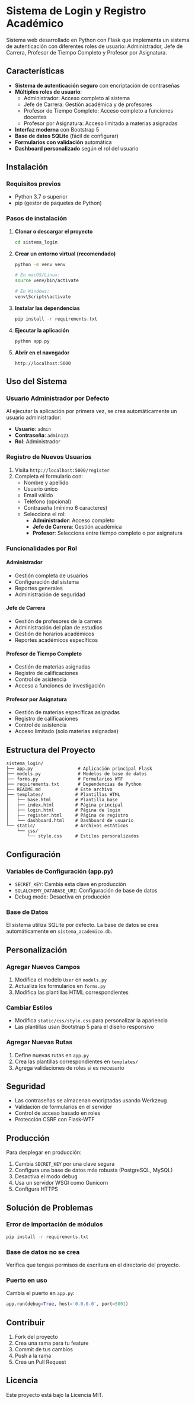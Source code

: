 # Sistema de Login y Registro Académico

Sistema web desarrollado en Python con Flask que implementa un sistema de autenticación con diferentes roles de usuario: Administrador, Jefe de Carrera, Profesor de Tiempo Completo y Profesor por Asignatura.

## Características

- **Sistema de autenticación seguro** con encriptación de contraseñas
- **Múltiples roles de usuario**:
  - Administrador: Acceso completo al sistema
  - Jefe de Carrera: Gestión académica y de profesores
  - Profesor de Tiempo Completo: Acceso completo a funciones docentes
  - Profesor por Asignatura: Acceso limitado a materias asignadas
- **Interfaz moderna** con Bootstrap 5
- **Base de datos SQLite** (fácil de configurar)
- **Formularios con validación** automática
- **Dashboard personalizado** según el rol del usuario

## Instalación

### Requisitos previos
- Python 3.7 o superior
- pip (gestor de paquetes de Python)

### Pasos de instalación

1. **Clonar o descargar el proyecto**
   ```bash
   cd sistema_login
   ```

2. **Crear un entorno virtual (recomendado)**
   ```bash
   python -m venv venv
   
   # En macOS/Linux:
   source venv/bin/activate
   
   # En Windows:
   venv\Scripts\activate
   ```

3. **Instalar las dependencias**
   ```bash
   pip install -r requirements.txt
   ```

4. **Ejecutar la aplicación**
   ```bash
   python app.py
   ```

5. **Abrir en el navegador**
   ```
   http://localhost:5000
   ```

## Uso del Sistema

### Usuario Administrador por Defecto
Al ejecutar la aplicación por primera vez, se crea automáticamente un usuario administrador:
- **Usuario**: `admin`
- **Contraseña**: `admin123`
- **Rol**: Administrador

### Registro de Nuevos Usuarios

1. Visita `http://localhost:5000/register`
2. Completa el formulario con:
   - Nombre y apellido
   - Usuario único
   - Email válido
   - Teléfono (opcional)
   - Contraseña (mínimo 6 caracteres)
   - Selecciona el rol:
     - **Administrador**: Acceso completo
     - **Jefe de Carrera**: Gestión académica
     - **Profesor**: Selecciona entre tiempo completo o por asignatura

### Funcionalidades por Rol

#### Administrador
- Gestión completa de usuarios
- Configuración del sistema
- Reportes generales
- Administración de seguridad

#### Jefe de Carrera
- Gestión de profesores de la carrera
- Administración del plan de estudios
- Gestión de horarios académicos
- Reportes académicos específicos

#### Profesor de Tiempo Completo
- Gestión de materias asignadas
- Registro de calificaciones
- Control de asistencia
- Acceso a funciones de investigación

#### Profesor por Asignatura
- Gestión de materias específicas asignadas
- Registro de calificaciones
- Control de asistencia
- Acceso limitado (solo materias asignadas)

## Estructura del Proyecto

```
sistema_login/
├── app.py                 # Aplicación principal Flask
├── models.py              # Modelos de base de datos
├── forms.py               # Formularios WTF
├── requirements.txt       # Dependencias de Python
├── README.md             # Este archivo
├── templates/            # Plantillas HTML
│   ├── base.html         # Plantilla base
│   ├── index.html        # Página principal
│   ├── login.html        # Página de login
│   ├── register.html     # Página de registro
│   └── dashboard.html    # Dashboard de usuario
└── static/               # Archivos estáticos
    └── css/
        └── style.css     # Estilos personalizados
```

## Configuración

### Variables de Configuración (app.py)
- `SECRET_KEY`: Cambia esta clave en producción
- `SQLALCHEMY_DATABASE_URI`: Configuración de base de datos
- Debug mode: Desactiva en producción

### Base de Datos
El sistema utiliza SQLite por defecto. La base de datos se crea automáticamente en `sistema_academico.db`.

## Personalización

### Agregar Nuevos Campos
1. Modifica el modelo `User` en `models.py`
2. Actualiza los formularios en `forms.py`
3. Modifica las plantillas HTML correspondientes

### Cambiar Estilos
- Modifica `static/css/style.css` para personalizar la apariencia
- Las plantillas usan Bootstrap 5 para el diseño responsivo

### Agregar Nuevas Rutas
1. Define nuevas rutas en `app.py`
2. Crea las plantillas correspondientes en `templates/`
3. Agrega validaciones de roles si es necesario

## Seguridad

- Las contraseñas se almacenan encriptadas usando Werkzeug
- Validación de formularios en el servidor
- Control de acceso basado en roles
- Protección CSRF con Flask-WTF

## Producción

Para desplegar en producción:

1. Cambia `SECRET_KEY` por una clave segura
2. Configura una base de datos más robusta (PostgreSQL, MySQL)
3. Desactiva el modo debug
4. Usa un servidor WSGI como Gunicorn
5. Configura HTTPS

## Solución de Problemas

### Error de importación de módulos
```bash
pip install -r requirements.txt
```

### Base de datos no se crea
Verifica que tengas permisos de escritura en el directorio del proyecto.

### Puerto en uso
Cambia el puerto en `app.py`:
```python
app.run(debug=True, host='0.0.0.0', port=5001)
```

## Contribuir

1. Fork del proyecto
2. Crea una rama para tu feature
3. Commit de tus cambios
4. Push a la rama
5. Crea un Pull Request

## Licencia

Este proyecto está bajo la Licencia MIT.